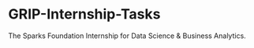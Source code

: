 # GRIP-Internship-Tasks
The Sparks Foundation Internship for Data Science &amp; Business Analytics.
